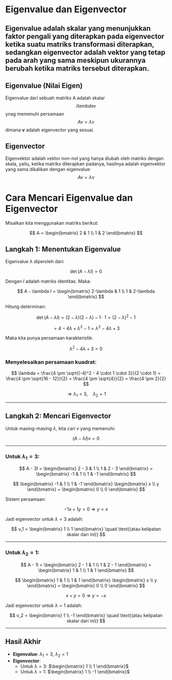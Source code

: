 # Eigenvalue dan Eigenvector

## Eigenvalue adalah skalar yang menunjukkan faktor pengali yang diterapkan pada eigenvector ketika suatu matriks transformasi diterapkan, sedangkan eigenvector adalah vektor yang tetap pada arah yang sama meskipun ukurannya berubah ketika matriks tersebut diterapkan.

## Eigenvalue (Nilai Eigen)
Eigenvalue dari sebuah matriks A adalah skalar $$ /lambda v $$ ynag memenuhi persamaan
$$ Av = \lambda v $$
dimana **v** adalah eigenvector yang sesuai.

## Eigenvector
Eigenvektor adalah vektor non-nol yang hanya diubah oleh matriks dengan skala, yaitu, ketika matriks diterapkan padanya, hasilnya adalah eigenvektor yang sama dikalikan dengan eigenvalue:
$$ Av = \lambda v $$

# Cara Mencari Eigenvalue dan Eigenvector

Misalkan kita menggunakan matriks berikut:

$$
A = \begin{bmatrix} 2 & 1 \\ 1 & 2 \end{bmatrix}
$$

## Langkah 1: Menentukan Eigenvalue

Eigenvalue $\lambda$ diperoleh dari:

$$
\det(A - \lambda I) = 0
$$

Dengan $I$ adalah matriks identitas. Maka:

$$
A - \lambda I = \begin{bmatrix} 2-\lambda & 1 \\ 1 & 2-\lambda \end{bmatrix}
$$

Hitung determinan:

$$
\det(A - \lambda I) = (2 - \lambda)(2 - \lambda) - 1 \cdot 1 = (2 - \lambda)^2 - 1
$$

$$
= 4 - 4\lambda + \lambda^2 - 1 = \lambda^2 - 4\lambda + 3
$$

Maka kita punya persamaan karakteristik:

$$
\lambda^2 - 4\lambda + 3 = 0
$$

###  Menyelesaikan persamaan kuadrat:

$$
\lambda = \frac{4 \pm \sqrt{(-4)^2 - 4 \cdot 1 \cdot 3}}{2 \cdot 1}
= \frac{4 \pm \sqrt{16 - 12}}{2}
= \frac{4 \pm \sqrt{4}}{2}
= \frac{4 \pm 2}{2}
$$

$$
\Rightarrow \lambda_1 = 3, \quad \lambda_2 = 1
$$

---

## Langkah 2: Mencari Eigenvector

Untuk masing-masing $\lambda$, kita cari $v$ yang memenuhi:

$$
(A - \lambda I)v = 0
$$

---

### Untuk $\lambda_1 = 3$:

$$
A - 3I = \begin{bmatrix} 2 - 3 & 1 \\ 1 & 2 - 3 \end{bmatrix}
= \begin{bmatrix} -1 & 1 \\ 1 & -1 \end{bmatrix}
$$

$$
\begin{bmatrix} -1 & 1 \\ 1 & -1 \end{bmatrix} \begin{bmatrix} x \\ y \end{bmatrix}
= \begin{bmatrix} 0 \\ 0 \end{bmatrix}
$$

Sistem persamaan:

$$
-1x + 1y = 0 \Rightarrow y = x
$$

Jadi eigenvector untuk $\lambda = 3$ adalah:

$$
v_1 = \begin{bmatrix} 1 \\ 1 \end{bmatrix}
\quad \text{(atau kelipatan skalar dari ini)}
$$

---

### Untuk $\lambda_2 = 1$:

$$
A - 1I = \begin{bmatrix} 2 - 1 & 1 \\ 1 & 2 - 1 \end{bmatrix}
= \begin{bmatrix} 1 & 1 \\ 1 & 1 \end{bmatrix}
$$

$$
\begin{bmatrix} 1 & 1 \\ 1 & 1 \end{bmatrix} \begin{bmatrix} x \\ y \end{bmatrix}
= \begin{bmatrix} 0 \\ 0 \end{bmatrix}
$$

$$
x + y = 0 \Rightarrow y = -x
$$

Jadi eigenvector untuk $\lambda = 1$ adalah:

$$
v_2 = \begin{bmatrix} 1 \\ -1 \end{bmatrix}
\quad \text{(atau kelipatan skalar dari ini)}
$$

---

## Hasil Akhir

* **Eigenvalue**: $\lambda_1 = 3$, $\lambda_2 = 1$
* **Eigenvector**:
  * Untuk $\lambda = 3$: $\begin{bmatrix} 1 \\ 1 \end{bmatrix}$
  * Untuk $\lambda = 1$: $\begin{bmatrix} 1 \\ -1 \end{bmatrix}$
